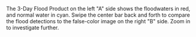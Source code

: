 The 3-Day Flood Product on the left "A" side shows the floodwaters in red, and normal water in cyan. Swipe the center bar back and forth to compare the flood detections to the false-color image on the right "B" side. Zoom in to investigate further.
